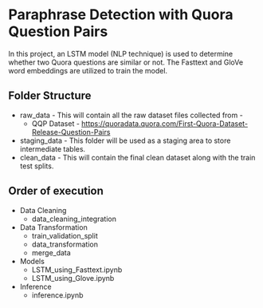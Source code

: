 # Paraphrase Detection with Quora Question Pairs

In this project, an LSTM model (NLP technique) is used to determine whether two Quora questions are similar or not. The Fasttext and GloVe word embeddings are utilized to train the model.

## Folder Structure
- raw_data - This will contain all the raw dataset files collected from -
    - QQP Dataset - https://quoradata.quora.com/First-Quora-Dataset-Release-Question-Pairs
- staging_data - This folder will be used as a staging area to store intermediate tables.
- clean_data - This will contain the final clean dataset along with the train test splits.

## Order of execution
- Data Cleaning
	- data_cleaning_integration
- Data Transformation
	- train_validation_split
	- data_transformation
	- merge_data
- Models
	- LSTM_using_Fasttext.ipynb
	- LSTM_using_Glove.ipynb
- Inference
	- inference.ipynb